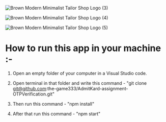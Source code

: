 ![Brown Modern Minimalist Tailor Shop Logo (3)](https://github.com/the-game333/AdmitKard-assignment-OTPVerification/assets/77616130/107e2acc-8905-4179-a5cd-46df6a915d8a)




![Brown Modern Minimalist Tailor Shop Logo (4)](https://github.com/the-game333/AdmitKard-assignment-OTPVerification/assets/77616130/e0d6fd53-37af-4736-a777-ecdbe27d52cd)




![Brown Modern Minimalist Tailor Shop Logo (5)](https://github.com/the-game333/AdmitKard-assignment-OTPVerification/assets/77616130/9c7eeef2-618c-46f0-bf17-a07f5ddfe66c)



# How to run this app in your machine :-

1. Open an empty folder of your computer in a Visual Studio code.

2. Open terminal in that folder and write this command - "git clone git@github.com:the-game333/AdmitKard-assignment-OTPVerification.git"

3. Then run this command - "npm install"

4. After that run this command - "npm start"
   



